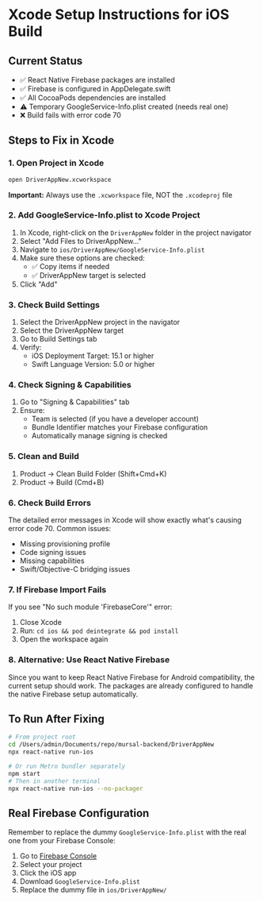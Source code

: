 # Xcode Setup Instructions for iOS Build

## Current Status
- ✅ React Native Firebase packages are installed
- ✅ Firebase is configured in AppDelegate.swift  
- ✅ All CocoaPods dependencies are installed
- ⚠️ Temporary GoogleService-Info.plist created (needs real one)
- ❌ Build fails with error code 70

## Steps to Fix in Xcode

### 1. Open Project in Xcode
```bash
open DriverAppNew.xcworkspace
```
**Important:** Always use the `.xcworkspace` file, NOT the `.xcodeproj` file

### 2. Add GoogleService-Info.plist to Xcode Project
1. In Xcode, right-click on the `DriverAppNew` folder in the project navigator
2. Select "Add Files to DriverAppNew..."
3. Navigate to `ios/DriverAppNew/GoogleService-Info.plist`
4. Make sure these options are checked:
   - ✅ Copy items if needed
   - ✅ DriverAppNew target is selected
5. Click "Add"

### 3. Check Build Settings
1. Select the DriverAppNew project in the navigator
2. Select the DriverAppNew target
3. Go to Build Settings tab
4. Verify:
   - iOS Deployment Target: 15.1 or higher
   - Swift Language Version: 5.0 or higher

### 4. Check Signing & Capabilities
1. Go to "Signing & Capabilities" tab
2. Ensure:
   - Team is selected (if you have a developer account)
   - Bundle Identifier matches your Firebase configuration
   - Automatically manage signing is checked

### 5. Clean and Build
1. Product → Clean Build Folder (Shift+Cmd+K)
2. Product → Build (Cmd+B)

### 6. Check Build Errors
The detailed error messages in Xcode will show exactly what's causing error code 70. Common issues:
- Missing provisioning profile
- Code signing issues
- Missing capabilities
- Swift/Objective-C bridging issues

### 7. If Firebase Import Fails
If you see "No such module 'FirebaseCore'" error:
1. Close Xcode
2. Run: `cd ios && pod deintegrate && pod install`
3. Open the workspace again

### 8. Alternative: Use React Native Firebase
Since you want to keep React Native Firebase for Android compatibility, the current setup should work. The packages are already configured to handle the native Firebase setup automatically.

## To Run After Fixing
```bash
# From project root
cd /Users/admin/Documents/repo/mursal-backend/DriverAppNew
npx react-native run-ios

# Or run Metro bundler separately
npm start
# Then in another terminal
npx react-native run-ios --no-packager
```

## Real Firebase Configuration
Remember to replace the dummy `GoogleService-Info.plist` with the real one from your Firebase Console:
1. Go to [Firebase Console](https://console.firebase.google.com)
2. Select your project
3. Click the iOS app
4. Download `GoogleService-Info.plist`
5. Replace the dummy file in `ios/DriverAppNew/`